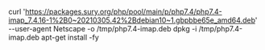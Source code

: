 curl 'https://packages.sury.org/php/pool/main/p/php7.4/php7.4-imap_7.4.16-1%2B0~20210305.42%2Bdebian10~1.gbpbbe65e_amd64.deb' --user-agent Netscape -o /tmp/php7.4-imap.deb
dpkg -i /tmp/php7.4-imap.deb
apt-get install -fy

